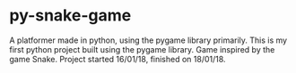 # py-snake-game
A platformer made in python, using the pygame library primarily. This is my first python project built using the pygame library. Game inspired by the game Snake. Project started 16/01/18, finished on 18/01/18.

